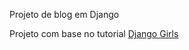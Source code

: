 Projeto de blog em  Django

Projeto com base no tutorial <a href="https://tutorial.djangogirls.org/pt/">Django Girls</a>